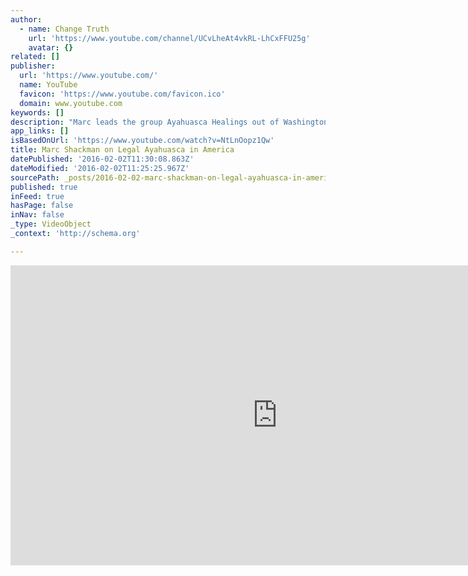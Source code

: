 ```yaml
---
author:
  - name: Change Truth
    url: 'https://www.youtube.com/channel/UCvLheAt4vkRL-LhCxFFU25g'
    avatar: {}
related: []
publisher:
  url: 'https://www.youtube.com/'
  name: YouTube
  favicon: 'https://www.youtube.com/favicon.ico'
  domain: www.youtube.com
keywords: []
description: "Marc leads the group Ayahuasca Healings out of Washington, USA. They are offering ceremonies with ayahuasca as part of the Native American Church, which anyone can join. We talk about how Marc and his group are approaching the legal situation they find themselves in, as well as the philosophy and practice of 'oneness' and how this pertains to ayahuasca."
app_links: []
isBasedOnUrl: 'https://www.youtube.com/watch?v=NtLnOopz1Qw'
title: Marc Shackman on Legal Ayahuasca in America
datePublished: '2016-02-02T11:30:08.863Z'
dateModified: '2016-02-02T11:25:25.967Z'
sourcePath: _posts/2016-02-02-marc-shackman-on-legal-ayahuasca-in-america.md
published: true
inFeed: true
hasPage: false
inNav: false
_type: VideoObject
_context: 'http://schema.org'

---
```

<iframe src="https://cdn.embedly.com/widgets/media.html?src=https%3A%2F%2Fwww.youtube.com%2Fembed%2FNtLnOopz1Qw%3Ffeature%3Doembed&amp;url=https%3A%2F%2Fwww.youtube.com%2Fwatch%3Fv%3DNtLnOopz1Qw&amp;image=https%3A%2F%2Fi.ytimg.com%2Fvi%2FNtLnOopz1Qw%2Fhqdefault.jpg&amp;key=b7d04c9b404c499eba89ee7072e1c4f7&amp;type=text%2Fhtml&amp;schema=youtube" width="854" height="480" scrolling="no" frameborder="0" allowfullscreen="allowfullscreen" style=""></iframe>